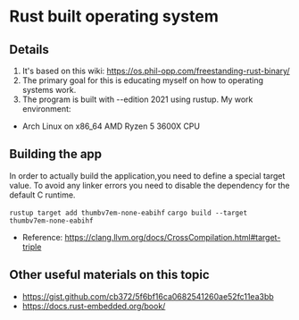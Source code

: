 # Rust built operating system

## Details
1. It's based on this wiki: https://os.phil-opp.com/freestanding-rust-binary/
2. The primary goal for this is educating myself on how to operating systems work.
3. The program is built with --edition 2021 using rustup. My work environment:
 - Arch Linux on x86_64 AMD Ryzen 5 3600X CPU

## Building the app
In order to actually build the application,you need to define
a special target value. To avoid any linker errors you need to
disable the dependency for the default C runtime.

`rustup target add thumbv7em-none-eabihf`
`cargo build --target thumbv7em-none-eabihf`

- Reference: https://clang.llvm.org/docs/CrossCompilation.html#target-triple

## Other useful materials on this topic
- https://gist.github.com/cb372/5f6bf16ca0682541260ae52fc11ea3bb
- https://docs.rust-embedded.org/book/
